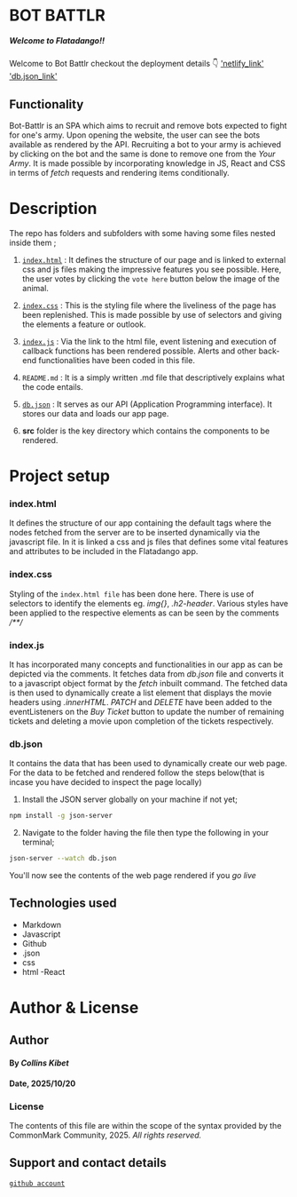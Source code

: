 # BOT BATTLR

##### Welcome to Flatadango!!
Welcome to Bot Battlr
checkout the deployment details 👇
['netlify_link'](https://warbots.netlify.app/)
['db.json_link'](https://robot-api-fixed.onrender.com)

## Functionality 
Bot-Battlr is an SPA which aims to recruit and remove bots expected to fight for one's army.
Upon opening the website, the user can see the bots available as rendered by the API. 
Recruiting a bot to your army is achieved by clicking on the bot and the same is done to remove one from the *Your Army*.
It is made possible by incorporating knowledge in JS, React and CSS in terms of *fetch* requests and rendering items conditionally.

# Description
The repo has folders and subfolders with some having some files  nested inside them ;
1. [`index.html`](./Flatad_folder/index.html) : It defines the structure of our page and is linked to external css and js files making the impressive features you see possible. 
Here, the user votes by clicking the `vote here` button below the image of the animal.

2. [`index.css`](./Flatad_folder/index.css) : This is the styling file where the liveliness of the page has been replenished. 
This is made possible by use of selectors and giving the elements a feature or outlook.

3. [`index.js`](./Flatad_folder/index.js) : Via the link to the html file, event listening and execution of callback functions has been rendered possible. 
Alerts and other back-end functionalities have been coded in this file.
4. `README.md` : It is a simply written .md file that descriptively explains what the code entails.
5. [`db.json`](./Flatad_folder/db.json) : It serves as our API (Application Programming interface).
It stores our data and loads our app page.
6. **src** folder is the key directory which contains the components to be rendered.
# Project setup
### index.html
It defines the structure of our  app containing the default tags where the nodes fetched from the server are to be inserted dynamically via the javascript file. In it is linked a css and js files that defines some vital features and attributes to be included in the Flatadango app. 

### index.css
Styling of the `index.html file` has been done here.
There is use of selectors to identify the elements eg. *img{}*, *.h2-header*.
Various styles have been applied to the respective elements as can be seen by the comments */**/*

 ### index.js
 It has incorporated many concepts and functionalities in our app as can be depicted via the comments.
 It fetches data from *db.json* file and converts it to a javascript object format by the *fetch* inbuilt command.
 The fetched data is then used to dynamically create a list element that displays the movie headers using *.innerHTML*.
 *PATCH* and *DELETE*  have been added to the eventListeners on the *Buy Ticket* button to update the number of remaining tickets and deleting a movie  upon completion of the tickets respectively.
 
 ### db.json
 It contains the data that has been  used to dynamically create our web page. For the data to be fetched and rendered follow the steps below(that is incase you have decided to inspect the page locally)

 1. Install the JSON server globally on your machine if not yet;
 ```sh
 npm install -g json-server
```

 2. Navigate to the folder having the file then type the following in your terminal;
 ```sh
 json-server --watch db.json
 ```  
 You'll now see the contents of the web page rendered if you *go live*
  

## Technologies used
- Markdown
- Javascript
- Github
- .json
- css
- html 
-React

# Author & License
## Author
#### By *Collins Kibet*
#### Date, 2025/10/20
### License
The contents of this file are within the scope of the syntax provided by the CommonMark Community, 2025.
*All rights reserved.*




## Support and contact details
[`github account`](https://github.com/kollcibe05-creator)





